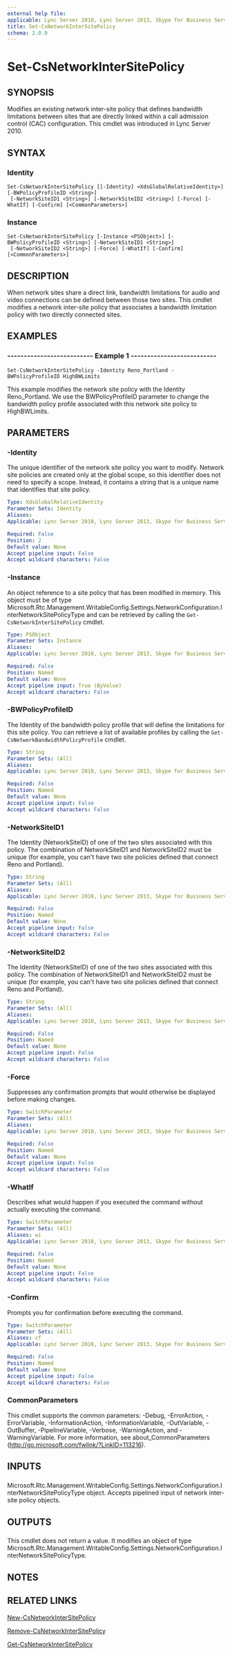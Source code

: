```yaml
---
external help file: 
applicable: Lync Server 2010, Lync Server 2013, Skype for Business Server 2015, Skype for Business Server 2019
title: Set-CsNetworkInterSitePolicy
schema: 2.0.0
---
```


# Set-CsNetworkInterSitePolicy

## SYNOPSIS

Modifies an existing network inter-site policy that defines bandwidth limitations between sites that are directly linked within a call admission control (CAC) configuration.
This cmdlet was introduced in Lync Server 2010.


## SYNTAX

### Identity
```
Set-CsNetworkInterSitePolicy [[-Identity] <XdsGlobalRelativeIdentity>] [-BWPolicyProfileID <String>]
 [-NetworkSiteID1 <String>] [-NetworkSiteID2 <String>] [-Force] [-WhatIf] [-Confirm] [<CommonParameters>]
```

### Instance
```
Set-CsNetworkInterSitePolicy [-Instance <PSObject>] [-BWPolicyProfileID <String>] [-NetworkSiteID1 <String>]
 [-NetworkSiteID2 <String>] [-Force] [-WhatIf] [-Confirm] [<CommonParameters>]
```

## DESCRIPTION
When network sites share a direct link, bandwidth limitations for audio and video connections can be defined between those two sites.
This cmdlet modifies a network inter-site policy that associates a bandwidth limitation policy with two directly connected sites.


## EXAMPLES

### -------------------------- Example 1 --------------------------
```
Set-CsNetworkInterSitePolicy -Identity Reno_Portland -BWPolicyProfileID HighBWLimits
```

This example modifies the network site policy with the Identity Reno_Portland.
We use the BWPolicyProfileID parameter to change the bandwidth policy profile associated with this network site policy to HighBWLimits.


## PARAMETERS

### -Identity
The unique identifier of the network site policy you want to modify.
Network site policies are created only at the global scope, so this identifier does not need to specify a scope.
Instead, it contains a string that is a unique name that identifies that site policy.

```yaml
Type: XdsGlobalRelativeIdentity
Parameter Sets: Identity
Aliases: 
Applicable: Lync Server 2010, Lync Server 2013, Skype for Business Server 2015, Skype for Business Server 2019

Required: False
Position: 2
Default value: None
Accept pipeline input: False
Accept wildcard characters: False
```

### -Instance
An object reference to a site policy that has been modified in memory.
This object must be of type Microsoft.Rtc.Management.WritableConfig.Settings.NetworkConfiguration.InterNetworkSitePolicyType and can be retrieved by calling the `Get-CsNetworkInterSitePolicy` cmdlet.


```yaml
Type: PSObject
Parameter Sets: Instance
Aliases: 
Applicable: Lync Server 2010, Lync Server 2013, Skype for Business Server 2015, Skype for Business Server 2019

Required: False
Position: Named
Default value: None
Accept pipeline input: True (ByValue)
Accept wildcard characters: False
```

### -BWPolicyProfileID
The Identity of the bandwidth policy profile that will define the limitations for this site policy.
You can retrieve a list of available profiles by calling the `Get-CsNetworkBandwidthPolicyProfile` cmdlet.

```yaml
Type: String
Parameter Sets: (All)
Aliases: 
Applicable: Lync Server 2010, Lync Server 2013, Skype for Business Server 2015, Skype for Business Server 2019

Required: False
Position: Named
Default value: None
Accept pipeline input: False
Accept wildcard characters: False
```

### -NetworkSiteID1
The Identity (NetworkSiteID) of one of the two sites associated with this policy.
The combination of NetworkSiteID1 and NetworkSiteID2 must be unique (for example, you can't have two site policies defined that connect Reno and Portland).

```yaml
Type: String
Parameter Sets: (All)
Aliases: 
Applicable: Lync Server 2010, Lync Server 2013, Skype for Business Server 2015, Skype for Business Server 2019

Required: False
Position: Named
Default value: None
Accept pipeline input: False
Accept wildcard characters: False
```

### -NetworkSiteID2
The Identity (NetworkSiteID) of one of the two sites associated with this policy.
The combination of NetworkSiteID1 and NetworkSiteID2 must be unique (for example, you can't have two site policies defined that connect Reno and Portland).

```yaml
Type: String
Parameter Sets: (All)
Aliases: 
Applicable: Lync Server 2010, Lync Server 2013, Skype for Business Server 2015, Skype for Business Server 2019

Required: False
Position: Named
Default value: None
Accept pipeline input: False
Accept wildcard characters: False
```

### -Force
Suppresses any confirmation prompts that would otherwise be displayed before making changes.

```yaml
Type: SwitchParameter
Parameter Sets: (All)
Aliases: 
Applicable: Lync Server 2010, Lync Server 2013, Skype for Business Server 2015, Skype for Business Server 2019

Required: False
Position: Named
Default value: None
Accept pipeline input: False
Accept wildcard characters: False
```

### -WhatIf
Describes what would happen if you executed the command without actually executing the command.

```yaml
Type: SwitchParameter
Parameter Sets: (All)
Aliases: wi
Applicable: Lync Server 2010, Lync Server 2013, Skype for Business Server 2015, Skype for Business Server 2019

Required: False
Position: Named
Default value: None
Accept pipeline input: False
Accept wildcard characters: False
```

### -Confirm
Prompts you for confirmation before executing the command.

```yaml
Type: SwitchParameter
Parameter Sets: (All)
Aliases: cf
Applicable: Lync Server 2010, Lync Server 2013, Skype for Business Server 2015, Skype for Business Server 2019

Required: False
Position: Named
Default value: None
Accept pipeline input: False
Accept wildcard characters: False
```

### CommonParameters
This cmdlet supports the common parameters: -Debug, -ErrorAction, -ErrorVariable, -InformationAction, -InformationVariable, -OutVariable, -OutBuffer, -PipelineVariable, -Verbose, -WarningAction, and -WarningVariable. For more information, see about_CommonParameters (http://go.microsoft.com/fwlink/?LinkID=113216).

## INPUTS

###  
Microsoft.Rtc.Management.WritableConfig.Settings.NetworkConfiguration.InterNetworkSitePolicyType object.
Accepts pipelined input of network inter-site policy objects.

## OUTPUTS

###  
This cmdlet does not return a value.
It modifies an object of type Microsoft.Rtc.Management.WritableConfig.Settings.NetworkConfiguration.InterNetworkSitePolicyType.

## NOTES

## RELATED LINKS

[New-CsNetworkInterSitePolicy](New-CsNetworkInterSitePolicy.md)

[Remove-CsNetworkInterSitePolicy](Remove-CsNetworkInterSitePolicy.md)

[Get-CsNetworkInterSitePolicy](Get-CsNetworkInterSitePolicy.md)

